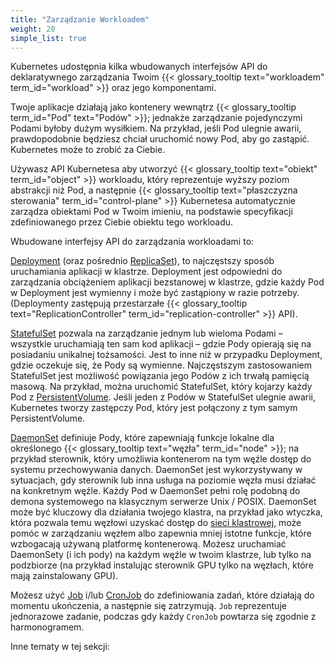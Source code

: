 ```yaml
---
title: "Zarządzanie Workloadem"
weight: 20
simple_list: true
---
```


Kubernetes udostępnia kilka wbudowanych interfejsów API do deklaratywnego
zarządzania Twoim
{{< glossary_tooltip text="workloadem" term_id="workload" >}} oraz jego komponentami.

Twoje aplikacje działają jako kontenery wewnątrz
{{< glossary_tooltip term_id="Pod" text="Podów" >}}; jednakże zarządzanie pojedynczymi Podami byłoby
dużym wysiłkiem. Na przykład, jeśli Pod ulegnie awarii, prawdopodobnie
będziesz chciał uruchomić nowy Pod, aby go zastąpić. Kubernetes może to zrobić za Ciebie.

Używasz API Kubernetesa aby utworzyć {{< glossary_tooltip text="obiekt" term_id="object" >}}
workloadu, który reprezentuje wyższy poziom abstrakcji niż
Pod, a następnie {{< glossary_tooltip text="płaszczyzna sterowania" term_id="control-plane" >}}
Kubernetesa automatycznie zarządza obiektami Pod w Twoim
imieniu, na podstawie specyfikacji zdefiniowanego przez Ciebie obiektu tego workloadu.

Wbudowane interfejsy API do zarządzania workloadami to:

[Deployment](/docs/concepts/workloads/controllers/deployment/) (oraz pośrednio
[ReplicaSet](/docs/concepts/workloads/controllers/replicaset/)), to najczęstszy
sposób uruchamiania aplikacji w klastrze. Deployment jest odpowiedni do zarządzania
obciążeniem aplikacji bezstanowej w klastrze, gdzie każdy Pod w Deployment jest
wymienny i może być zastąpiony w razie potrzeby. (Deploymenty zastępują przestarzałe
{{< glossary_tooltip text="ReplicationController" term_id="replication-controller" >}} API).

[StatefulSet](/docs/concepts/workloads/controllers/statefulset/) pozwala
na zarządzanie jednym lub wieloma Podami – wszystkie uruchamiają ten sam
kod aplikacji – gdzie Pody opierają się na posiadaniu unikalnej tożsamości.
Jest to inne niż w przypadku Deployment, gdzie oczekuje się, że Pody są
wymienne. Najczęstszym zastosowaniem StatefulSet jest możliwość powiązania
jego Podów z ich trwałą pamięcią masową. Na przykład, można uruchomić
StatefulSet, który kojarzy każdy Pod z [PersistentVolume](/docs/concepts/storage/persistent-volumes/).
Jeśli jeden z Podów w StatefulSet ulegnie awarii,
Kubernetes tworzy zastępczy Pod, który jest połączony z tym samym PersistentVolume.

[DaemonSet](/docs/concepts/workloads/controllers/daemonset/) definiuje Pody,
które zapewniają funkcje lokalne dla określonego
{{< glossary_tooltip text="węzła" term_id="node" >}}; na przykład sterownik, który umożliwia kontenerom na tym
węźle dostęp do systemu przechowywania danych. DaemonSet jest wykorzystywany w
sytuacjach, gdy sterownik lub inna usługa na poziomie węzła musi działać na
konkretnym węźle. Każdy Pod w DaemonSet pełni rolę podobną do demona systemowego na
klasycznym serwerze Unix / POSIX. DaemonSet może być kluczowy dla działania twojego
klastra, na przykład jako wtyczka, która pozwala temu węzłowi uzyskać dostęp do
[sieci klastrowej](/docs/concepts/cluster-administration/networking/#how-to-implement-the-kubernetes-network-model),
może pomóc w zarządzaniu węzłem albo
zapewnia mniej istotne funkcje, które wzbogacają używaną platformę kontenerową. Możesz uruchamiać
DaemonSety (i ich pody) na każdym węźle w twoim klastrze, lub tylko
na podzbiorze (na przykład instalując sterownik GPU tylko na węzłach, które mają zainstalowany GPU).

Możesz użyć [Job](/docs/concepts/workloads/controllers/job/) i/lub
[CronJob](/docs/concepts/workloads/controllers/cron-jobs/) do zdefiniowania zadań, które
działają do momentu ukończenia, a następnie się zatrzymują. `Job` reprezentuje
jednorazowe zadanie, podczas gdy każdy `CronJob` powtarza się zgodnie z harmonogramem.

Inne tematy w tej sekcji:
<!-- relies on simple_list: true in the front matter -->
